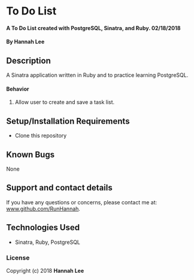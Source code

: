 # To Do List

#### A To Do List created with PostgreSQL, Sinatra, and Ruby. 02/18/2018

#### By **Hannah Lee**

## Description

A Sinatra application written in Ruby and to practice learning PostgreSQL.

#### Behavior
1. Allow user to create and save a task list.

## Setup/Installation Requirements

* Clone this repository

## Known Bugs

None

## Support and contact details

If you have any questions or concerns, please contact me at: www.github.com/RunHannah.

## Technologies Used

* Sinatra, Ruby, PostgreSQL

### License

Copyright (c) 2018  **Hannah Lee**
